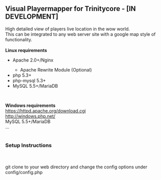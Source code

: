 <H2>Visual Playermapper for Trinitycore - [IN DEVELOPMENT]</H2>
High detailed view of players live location in the wow world.
<br>
This can be integrated to any web server site with a google map style of functionality.
<br>
<br>
<b>Linux requirements</b>
<ul>
<li>Apache 2.0+/Nginx</li>
<ul><li>Apache Rewrite Module (Optional)</li></ul>
<li>php 5.3+</li>
<li>php-mysql 5.3+</li>
<li>MySQL 5.5+/MariaDB</li>
</ul>

<br>

<b>Windows requirements</b>
<br>https://httpd.apache.org/download.cgi
<br>http://windows.php.net/
<br>MySQL 5.5+/MariaDB
<br>...
<br>
<br>
<h3>Setup Instructions</h3>
<br>
<br>
git clone to your web directory and change the config options under config/config.php
